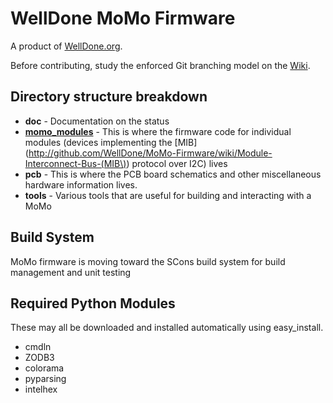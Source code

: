 # WellDone MoMo Firmware

A product of [WellDone.org](http://www.welldone.org).

Before contributing, study the enforced Git branching model on the [Wiki](http://github.com/WellDone/MoMo-Firmware/wiki).

## Directory structure breakdown ##

* **doc** - Documentation on the status
* **[momo_modules](./momo_modules)** - This is where the firmware code for individual modules (devices implementing the [MIB](http://github.com/WellDone/MoMo-Firmware/wiki/Module-Interconnect-Bus-(MIB\)) protocol over I2C) lives
* **pcb** - This is where the PCB board schematics and other miscellaneous hardware information lives.
* **tools** - Various tools that are useful for building and interacting with a MoMo

## Build System ##
MoMo firmware is moving toward the SCons build system for build management and unit testing

## Required Python Modules ##
These may all be downloaded and installed automatically using easy_install.

* cmdln
* ZODB3
* colorama
* pyparsing
* intelhex